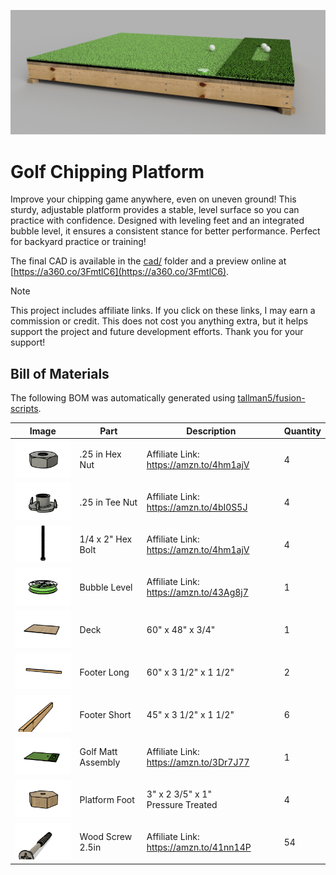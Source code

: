 ![](images/golf-chipping-platform-render.png)

# Golf Chipping Platform
Improve your chipping game anywhere, even on uneven ground!
This sturdy, adjustable platform provides a stable, level surface so you can practice with confidence.
Designed with leveling feet and an integrated bubble level, it ensures a consistent stance for better performance.
Perfect for backyard practice or training!

The final CAD is available in the [cad/](cad/) folder and a preview online at [https://a360.co/3FmtlC6](https://a360.co/3FmtlC6). 

> [!NOTE]
> This project includes affiliate links. If you click on these links, I may earn a commission or credit. This does not cost you anything extra, but it helps support the project and future development efforts. Thank you for your support!


## Bill of Materials
The following BOM was automatically generated using [tallman5/fusion-scripts](https://github.com/tallman5/fusion-scripts).

|Image|Part|Description|Quantity|
|-|-|-|-|
|![](images/.25-in-hex-nut.png)|.25 in Hex Nut|Affiliate Link: https://amzn.to/4hm1ajV|4|
|![](images/.25-in-tee-nut.png)|.25 in Tee Nut|Affiliate Link: https://amzn.to/4bI0S5J|4|
|![](images/1-4-x-2-hex-bolt.png)|1/4 x 2" Hex Bolt|Affiliate Link: https://amzn.to/4hm1ajV|4|
|![](images/bubble-level.png)|Bubble Level|Affiliate Link: https://amzn.to/43Ag8j7|1|
|![](images/deck.png)|Deck|60" x 48" x 3/4"|1|
|![](images/footer-long.png)|Footer Long|60" x 3 1/2" x 1 1/2"|2|
|![](images/footer-short.png)|Footer Short|45" x 3 1/2" x 1 1/2"|6|
|![](images/golf-matt-assembly.png)|Golf Matt Assembly|Affiliate Link: https://amzn.to/3Dr7J77|1|
|![](images/platform-foot.png)|Platform Foot|3" x 2 3/5" x 1"<br>Pressure Treated|4|
|![](images/wood-screw-2.5in.png)|Wood Screw 2.5in|Affiliate Link: https://amzn.to/41nn14P|54|